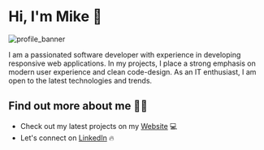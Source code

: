 # Hi, I'm Mike 👋

![profile_banner](https://github.com/mikemeyer186/mikemeyer186/assets/112903209/9af728ff-063d-4b25-a1d2-7ea34a5dfd3d)

I am a passionated software developer with experience in developing responsive web applications. In my projects, I place a strong emphasis on modern user experience and clean code-design. As an IT enthusiast, I am open to the latest technologies and trends.


## Find out more about me 👨‍💻
- Check out my latest projects on my <a href="https://mike-meyer.dev/" target="_blank">Website</a> 💻
- Let's connect on <a href="https://www.linkedin.com/in/mike-meyer-dev/" target="_blank">LinkedIn</a> 🔥
